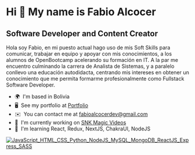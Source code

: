 Hi 👋 My name is Fabio Alcocer
==============================

Software Developer and Content Creator
--------------------------------------

Hola soy Fabio, en mi puesto actual hago uso de mis Soft Skills para comunicar, trabajar en equipo y apoyar con mis conocimientos, a los alumnos de OpenBootcamp acelerando su formación en IT. A la par me encuentro culminando la carrera de Analista de Sistemas, y a paralelo conllevo una educación autodidacta, centrando mis intereses en obtener un conocimiento que me permita formarme profesionalmente como Fullstack Software Developer.

*   🌍  I'm based in Bolivia
*   🖥️  See my portfolio at [Portfolio](http://https://fabioalcocer.github.io/)
*   ✉️  You can contact me at [fabioalcocerdev@gmail.com](mailto:fabioalcocerdev@gmail.com)
*   🚀  I'm currently working on [SNK Magic Videos](http://https://snk-magic-cards.netlify.app/)
*   🧠  I'm learning React, Redux, NextJS, ChakraUI, NodeJS


[![JavaScript_HTML_CSS_Python_NodeJS_MySQL_MongoDB_ReactJS_Express_SASS](https://pimp-my-readme.webapp.io/pimp-my-readme/technology?technology=JavaScript_HTML_CSS_Python_NodeJS_MySQL_MongoDB_ReactJS_Express_SASS)](https://pimp-my-readme.webapp.io)
